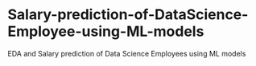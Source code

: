 # Salary-prediction-of-DataScience-Employee-using-ML-models
EDA and Salary prediction of Data Science Employees using ML models
